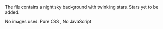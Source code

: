 The file contains a night sky background with twinkling stars.
Stars yet to be added.

No images used.
Pure CSS , No JavaScript 
